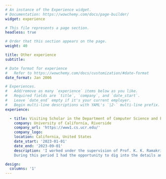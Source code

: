 ```yaml
---
# An instance of the Experience widget.
# Documentation: https://wowchemy.com/docs/page-builder/
widget: experience

# This file represents a page section.
headless: true

# Order that this section appears on the page.
weight: 40

title: Other experience
subtitle:

# Date format for experience
#   Refer to https://wowchemy.com/docs/customization/#date-format
date_format: Jan 2006

# Experiences.
#   Add/remove as many `experience` items below as you like.
#   Required fields are `title`, `company`, and `date_start`.
#   Leave `date_end` empty if it's your current employer.
#   Begin multi-line descriptions with YAML's `|2-` multi-line prefix.
experience:

  - title: Visiting Scholar in the Department of Computer Science and Engineering
    company: University of California, Riverside
    company_url: 'https://www1.cs.ucr.edu/'
    company_logo:
    location: California, United States
    date_start: '2023-01-01'
    date_end: '2023-09-01'
    description: 'I worked under the supervision of Prof. K. K. Ramakrishnan on the design and development of a novel virtualization mechanism combining low resource footprint, strong isolation and security, high-performance data plane, and low overhead service management.
    During this period I had the opportunity to dig into the details and leverage hardware-assisted virtualization mechanisms (e.g., Intel VMX) and explore novel operating system paradigms such as Unikernels.'

design:
  columns: '1'
---
```

